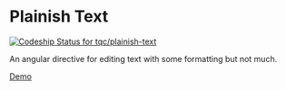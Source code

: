# Plainish Text

[ ![Codeship Status for tqc/plainish-text](https://codeship.com/projects/1510d190-1b31-0133-1bbd-7e346f2e432c/status?branch=master)](https://codeship.com/projects/94445)

An angular directive for editing text with some formatting but not much.

[Demo](http://tqc.github.io/plainish-text)
